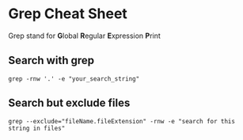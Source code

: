 # Grep Cheat Sheet
Grep stand for
**G**lobal
**R**egular **E**xpression
**P**rint

## Search with grep
```grep -rnw '.' -e "your_search_string"```

## Search but exclude files
```grep --exclude="fileName.fileExtension" -rnw -e "search for this string in files"```


